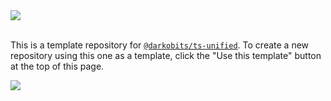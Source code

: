 <a href="#top" id="top">
  <img src="https://user-images.githubusercontent.com/441546/63547048-1c6af200-c4e0-11e9-916f-d2b9d4348af3.png" style="max-width: 100%;">
  <br><br>
</a>

This is a template repository for [`@darkobits/ts-unified`](https://github.com/darkobits/ts-unified). To create a new repository using this one as a template, click the "Use this template" button at the top of this page.

<a href="#top">
  <img src="https://user-images.githubusercontent.com/441546/69777002-41ac7380-1153-11ea-85a4-88184f8c9975.png" style="max-width: 100%;">
</a>
